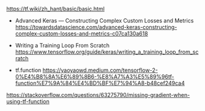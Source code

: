 https://tf.wiki/zh_hant/basic/basic.html


* Advanced Keras — Constructing Complex Custom Losses and Metrics
https://towardsdatascience.com/advanced-keras-constructing-complex-custom-losses-and-metrics-c07ca130a618

* Writing a Training Loop From Scratch
https://www.tensorflow.org/guide/keras/writing_a_training_loop_from_scratch

* tf.function
https://yaoyaowd.medium.com/tensorflow-2-0%E4%B8%8A%E6%89%8B6-%E8%A7%A3%E5%89%96tf-function%E7%9A%84%E4%BD%BF%E7%94%A8-b48cef249ca4

https://stackoverflow.com/questions/63275790/missing-gradient-when-using-tf-function